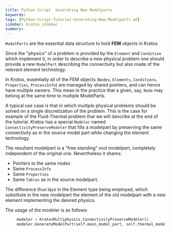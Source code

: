 ```yaml
---
title: Python Script  Generating New Modelparts
keywords: 
tags: [Python-Script-Tutorial-Generating-New-Modelparts.md]
sidebar: kratos_sidebar
summary: 
---
```


`ModelParts` are the essential data structure to hold **FEM** objects in Kratos.

Since the "physics" of a problem is provided by the `Element` and `Condition` which implement it, in order to describe a new physical problem one should provide a new `ModelPart` describing the connectivity but also made of the relevant element technology.

In *Kratos*, essentially all of the FEM objects (`Nodes`, `Elements`, `Conditions`, `Properties`, `ProcessInfo`) are managed by shared pointers, and can hence have multiple owners. This mean in the practice that a given, say, `Node` may belong at the same time to multiple ModelParts. 

A typical use case is that in which multiple physical problems should be solved on a single discretization of the problem. This is the case for example of the Fluid-Thermal problem that we will describe at the end of the tutorial. *Kratos* has a special `Modeler` named `ConnectivityPreserveModeler` that fills a modelpart by preserving the same connectivity as in the source model part while changing the element technology.

The resultant modelpart is a "free standing" root modelpart, completely independent of the original one. Nevertheless it shares:
- Pointers to the same nodes
- Same `ProcessInfo`
- Same `Properties`
- Same `Tables`
as in the source modelpart.

The difference thus lays in the Element type being employed, which substitute in the new modelpart the element of the old modelpart with a new element implementing the desired physics.

The usage of the modeler is as follows:

~~~py
     modeler = KratosMultiphysics.ConnectivityPreserveModeler()
     modeler.GenerateModelPart(self.main_model_part, self.thermal_model_part, "Element2D3N", "Condition2D2N")
~~~





